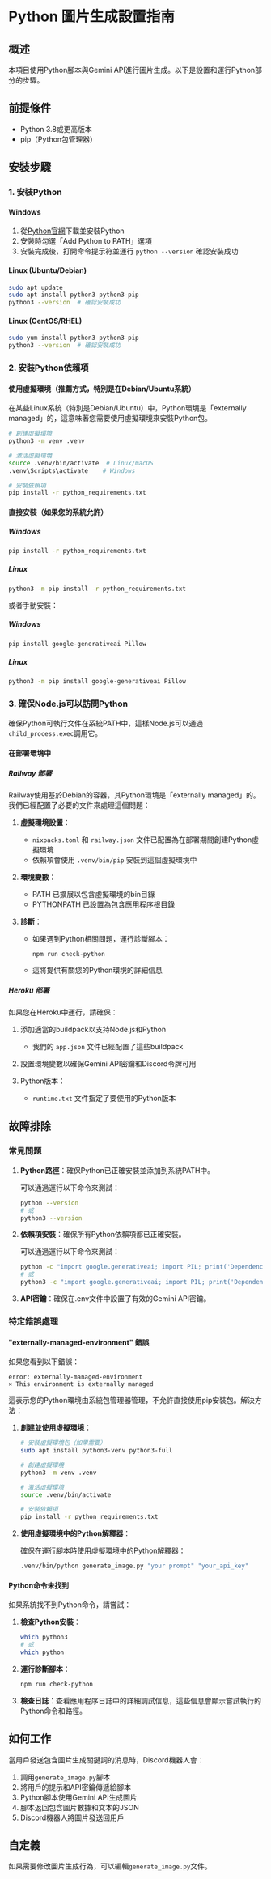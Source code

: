 # Python 圖片生成設置指南

## 概述

本項目使用Python腳本與Gemini API進行圖片生成。以下是設置和運行Python部分的步驟。

## 前提條件

- Python 3.8或更高版本
- pip（Python包管理器）

## 安裝步驟

### 1. 安裝Python

#### Windows

1. 從[Python官網](https://www.python.org/downloads/windows/)下載並安裝Python
2. 安裝時勾選「Add Python to PATH」選項
3. 安裝完成後，打開命令提示符並運行 `python --version` 確認安裝成功

#### Linux (Ubuntu/Debian)

```bash
sudo apt update
sudo apt install python3 python3-pip
python3 --version  # 確認安裝成功
```

#### Linux (CentOS/RHEL)

```bash
sudo yum install python3 python3-pip
python3 --version  # 確認安裝成功
```

### 2. 安裝Python依賴項

#### 使用虛擬環境（推薦方式，特別是在Debian/Ubuntu系統）

在某些Linux系統（特別是Debian/Ubuntu）中，Python環境是「externally managed」的，這意味著您需要使用虛擬環境來安裝Python包。

```bash
# 創建虛擬環境
python3 -m venv .venv

# 激活虛擬環境
source .venv/bin/activate  # Linux/macOS
.venv\Scripts\activate    # Windows

# 安裝依賴項
pip install -r python_requirements.txt
```

#### 直接安裝（如果您的系統允許）

##### Windows

```bash
pip install -r python_requirements.txt
```

##### Linux

```bash
python3 -m pip install -r python_requirements.txt
```

或者手動安裝：

##### Windows

```bash
pip install google-generativeai Pillow
```

##### Linux

```bash
python3 -m pip install google-generativeai Pillow
```

### 3. 確保Node.js可以訪問Python

確保Python可執行文件在系統PATH中，這樣Node.js可以通過`child_process.exec`調用它。

#### 在部署環境中

##### Railway 部署

Railway使用基於Debian的容器，其Python環境是「externally managed」的。我們已經配置了必要的文件來處理這個問題：

1. **虛擬環境設置**：
   - `nixpacks.toml` 和 `railway.json` 文件已配置為在部署期間創建Python虛擬環境
   - 依賴項會使用 `.venv/bin/pip` 安裝到這個虛擬環境中

2. **環境變數**：
   - PATH 已擴展以包含虛擬環境的bin目錄
   - PYTHONPATH 已設置為包含應用程序根目錄

3. **診斷**：
   - 如果遇到Python相關問題，運行診斷腳本：
     ```
     npm run check-python
     ```
   - 這將提供有關您的Python環境的詳細信息

##### Heroku 部署

如果您在Heroku中運行，請確保：

1. 添加適當的buildpack以支持Node.js和Python
   - 我們的 `app.json` 文件已經配置了這些buildpack

2. 設置環境變數以確保Gemini API密鑰和Discord令牌可用

3. Python版本：
   - `runtime.txt` 文件指定了要使用的Python版本

## 故障排除

### 常見問題

1. **Python路徑**：確保Python已正確安裝並添加到系統PATH中。

   可以通過運行以下命令來測試：

   ```bash
   python --version
   # 或
   python3 --version
   ```

2. **依賴項安裝**：確保所有Python依賴項都已正確安裝。

   可以通過運行以下命令來測試：

   ```bash
   python -c "import google.generativeai; import PIL; print('Dependencies installed successfully!')"
   # 或
   python3 -c "import google.generativeai; import PIL; print('Dependencies installed successfully!')"
   ```

3. **API密鑰**：確保在.env文件中設置了有效的Gemini API密鑰。

### 特定錯誤處理

#### "externally-managed-environment" 錯誤

如果您看到以下錯誤：

```
error: externally-managed-environment
× This environment is externally managed
```

這表示您的Python環境由系統包管理器管理，不允許直接使用pip安裝包。解決方法：

1. **創建並使用虛擬環境**：

   ```bash
   # 安裝虛擬環境包（如果需要）
   sudo apt install python3-venv python3-full
   
   # 創建虛擬環境
   python3 -m venv .venv
   
   # 激活虛擬環境
   source .venv/bin/activate
   
   # 安裝依賴項
   pip install -r python_requirements.txt
   ```

2. **使用虛擬環境中的Python解釋器**：

   確保在運行腳本時使用虛擬環境中的Python解釋器：
   
   ```bash
   .venv/bin/python generate_image.py "your prompt" "your_api_key"
   ```

#### Python命令未找到

如果系統找不到Python命令，請嘗試：

1. **檢查Python安裝**：
   ```bash
   which python3
   # 或
   which python
   ```

2. **運行診斷腳本**：
   ```bash
   npm run check-python
   ```

3. **檢查日誌**：查看應用程序日誌中的詳細調試信息，這些信息會顯示嘗試執行的Python命令和路徑。

## 如何工作

當用戶發送包含圖片生成關鍵詞的消息時，Discord機器人會：

1. 調用`generate_image.py`腳本
2. 將用戶的提示和API密鑰傳遞給腳本
3. Python腳本使用Gemini API生成圖片
4. 腳本返回包含圖片數據和文本的JSON
5. Discord機器人將圖片發送回用戶

## 自定義

如果需要修改圖片生成行為，可以編輯`generate_image.py`文件。